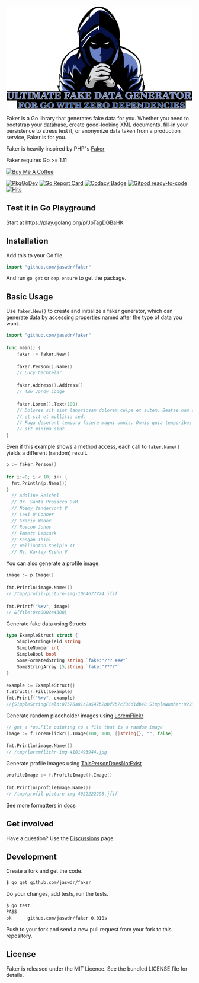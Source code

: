 <p align="center">
  <img width="500" src="./cover.png">
</p>

Faker is a Go library that generates fake data for you. Whether you need to bootstrap your database, create good-looking XML documents, fill-in your persistence to stress test it, or anonymize data taken from a production service, Faker is for you.

Faker is heavily inspired by PHP"s [Faker](https://github.com/fzaninotto/Faker)

Faker requires Go >= 1.11

<a href="https://www.buymeacoffee.com/jaswdr" target="_blank"><img src="https://www.buymeacoffee.com/assets/img/custom_images/orange_img.png" alt="Buy Me A Coffee" style="height: 11px !important;width: 104px !important;box-shadow: 0px 3px 2px 0px rgba(190, 190, 190, 0.5) !important;-webkit-box-shadow: 0px 3px 2px 0px rgba(190, 190, 190, 0.5) !important;" ></a>

[![PkgGoDev](https://pkg.go.dev/badge/github.com/jaswdr/faker)](https://pkg.go.dev/github.com/jaswdr/faker)
[![Go Report Card](https://goreportcard.com/badge/github.com/jaswdr/faker)](https://goreportcard.com/report/github.com/jaswdr/faker)
[![Codacy Badge](https://api.codacy.com/project/badge/Grade/ba14f84a3f824410be0a6f6670de012a)](https://app.codacy.com/gh/jaswdr/faker?utm_source=github.com&utm_medium=referral&utm_content=jaswdr/faker&utm_campaign=Badge_Grade)
[![Gitpod ready-to-code](https://img.shields.io/badge/Gitpod-ready--to--code-blue?logo=gitpod)](https://gitpod.io/#https://github.com/jaswdr/faker)
[![Hits](https://hits.seeyoufarm.com/api/count/incr/badge.svg?url=https%3A%2F%2Fgithub.com%2Fjaswdr%2Ffaker&count_bg=%2379C83D&title_bg=%23555555&icon=&icon_color=%23E7E7E7&title=hits&edge_flat=false)](https://hits.seeyoufarm.com)

## Test it in Go Playground

Start at https://play.golang.org/p/JpTagDGBaHK

## Installation

Add this to your Go file

```go
import "github.com/jaswdr/faker"
```

And run `go get` or `dep ensure` to get the package.

## Basic Usage

Use `faker.New()` to create and initialize a faker generator, which can generate data by accessing properties named after the type of data you want.

```go
import "github.com/jaswdr/faker"

func main() {
    faker := faker.New()

    faker.Person().Name()
    // Lucy Cechtelar

    faker.Address().Address()
    // 426 Jordy Lodge

    faker.Lorem().Text(100)
    // Dolores sit sint laboriosam dolorem culpa et autem. Beatae nam sunt fugit
    // et sit et mollitia sed.
    // Fuga deserunt tempora facere magni omnis. Omnis quia temporibus laudantium
    // sit minima sint.
}
```

Even if this example shows a method access, each call to `faker.Name()` yields a different (random) result.

```go
p := faker.Person()

for i:=0; i < 10; i++ {
  fmt.Println(p.Name())
}
  // Adaline Reichel
  // Dr. Santa Prosacco DVM
  // Noemy Vandervort V
  // Lexi O"Conner
  // Gracie Weber
  // Roscoe Johns
  // Emmett Lebsack
  // Keegan Thiel
  // Wellington Koelpin II
  // Ms. Karley Kiehn V
```

You can also generate a profile image.

```go
image := p.Image()

fmt.Println(image.Name())
// /tmp/profil-picture-img-1064677774.jfif

fmt.Printf("%+v", image)
// &{file:0xc0002e4300}
```

Generate fake data using Structs

```go
type ExampleStruct struct {
	SimpleStringField string
	SimpleNumber int
	SimpleBool bool
	SomeFormatedString string `fake:"??? ###"`
	SomeStringArray [5]string `fake:"????"`
}

example := ExampleStruct{}
f.Struct().Fill(&example)
fmt.Printf("%+v", example)
//{SimpleStringField:87576a01c2a547b2bbf9b7c736d1db40 SimpleNumber:9223372036854775807 SimpleBool:false SomeFormatedString:cxo 321 SomeStringArray:[effr swxp ldnj obcs nvlg]}
```

Generate random placeholder images using [LoremFlickr](https://loremflickr.com/)

```go
// get a *os.File pointing to a file that is a random image
image := f.LoremFlickr().Image(100, 100, []string{}, "", false)

fmt.Println(image.Name())
// /tmp/loremflickr-img-4101493944.jpg
```

Generate profile images using [ThisPersonDoesNotExist](https://thispersondoesnotexist.com/)

```go
profileImage := f.ProfileImage().Image()

fmt.Println(profileImage.Name())
// /tmp/profil-picture-img-4022222298.jfif
```

See more formatters in [docs](https://pkg.go.dev/github.com/jaswdr/faker?tab=doc)

## Get involved

Have a question? Use the [Discussions](https://github.com/jaswdr/faker/discussions) page.

## Development

Create a fork and get the code.

```bash
$ go get github.com/jaswdr/faker
```

Do your changes, add tests, run the tests.

```bash
$ go test
PASS
ok      github.com/jaswdr/faker 0.010s
```

Push to your fork and send a new pull request from your fork to this repository.

## License

Faker is released under the MIT Licence. See the bundled LICENSE file for details.
